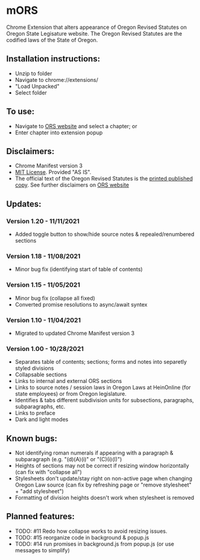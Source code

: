 # mORS

Chrome Extension that alters appearance of Oregon Revised Statutes on Oregon State Legisature website. The Oregon Revised Statutes are the codified laws of the State of Oregon.

## Installation instructions:
* Unzip to folder
* Navigate to chrome://extensions/
* "Load Unpacked"
* Select folder

## To use:
* Navigate to [ORS website](https://www.oregonlegislature.gov/bills_laws/Pages/ORS.aspx) and select a chapter; or
* Enter chapter into extension popup

## Disclaimers:
* Chrome Manifest version 3
* [MIT License](https://github.com/rmauger/mORS/blob/master/LICENSE). Provided "AS IS".
* The official text of the Oregon Revised Statutes is the [printed published copy](https://apps.oregon.gov/ecommerce/lcc?AspxAutoDetectCookieSupport=1). 
See further disclaimers on [ORS website](https://www.oregonlegislature.gov/bills_laws/Pages/ORS.aspx)

## Updates:

  ### Version 1.20 - 11/11/2021
   * Added toggle button to show/hide source notes & repealed/renumbered sections

  ### Version 1.18 - 11/08/2021
   * Minor bug fix (identifying start of table of contents)

  ### Version 1.15 - 11/05/2021
   * Minor bug fix (collapse all fixed)
   * Converted promise resolutions to async/await syntex

  ### Version 1.10 - 11/04/2021
  * Migrated to updated Chrome Manifest version 3
 
  ### Version 1.00 - 10/28/2021
  * Separates table of contents; sections; forms and notes into separetly styled divisions
  * Collapsable sections
  * Links to internal and external ORS sections
  * Links to source notes / session laws in Oregon Laws at HeinOnline (for state employees) or from Oregon legislature.
  * Identifies & tabs different subdivision units for subsections, paragraphs, subparagraphs, etc.
  * Links to preface
  * Dark and light modes
  
## Known bugs:
  * Not identifying roman numerals if appearing with a paragraph & subparagraph (e.g. "(d)(A)(i)" or "(C)(i)(I)")
  * Heights of sections may not be correct if resizing window horizontally (can fix with "collapse all")
  * Stylesheets don't update/stay right on non-active page when changing Oregon Law source (can fix by refreshing page or "remove stylesheet" + "add stylesheet")
  * Formatting of division heights doesn't work when stylesheet is removed
  
## Planned features:
  * TODO: #11 Redo how collapse works to avoid resizing issues.
  * TODO: #15 reorganize code in background & popup.js
  * TODO: #14 run promises in background.js from popup.js (or use messages to simplify)

  
